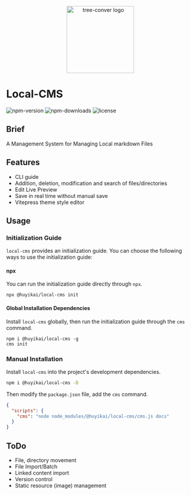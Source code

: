 <p align="center">
  <a href="https://huyikai.github.io/local-cms/" target="_blank" rel="noopener noreferrer">
    <img width="180" src="https://huyikai.github.io/local-cms/static/logo.svg" alt="tree-conver logo">
  </a>
</p>

# Local-CMS

![npm-version](https://badgen.net/npm/v/@huyikai/local-cms) 
![npm-downloads](https://badgen.net/npm/dw/@huyikai/local-cms) 
![license](https://badgen.net/npm/license/@huyikai/local-cms)

## Brief

A Management System for Managing Local markdown Files

## Features

- CLI guide
- Addition, deletion, modification and search of files/directories
- Edit Live Preview
- Save in real time without manual save
- Vitepress theme style editor

## Usage

### Initialization Guide

`local-cms` provides an initialization guide. You can choose the following ways to use the initialization guide:

#### npx

You can run the initialization guide directly through `npx`.

```shell
npx @huyikai/local-cms init
```

#### Global Installation Dependencies

Install `local-cms` globally, then run the initialization guide through the `cms` command.

```shell
npm i @huyikai/local-cms -g
cms init
```

### Manual Installation

Install `local-cms` into the project's development dependencies.

```sh
npm i @huyikai/local-cms -D
```

Then modify the `package.json` file, add the `cms` command.

```json
{
  "scripts": {
    "cms": "node node_modules/@huyikai/local-cms/cms.js docs"
  }
}
```

## ToDo

- File, directory movement
- File Import/Batch
- Linked content import
- Version control
- Static resource (image) management

